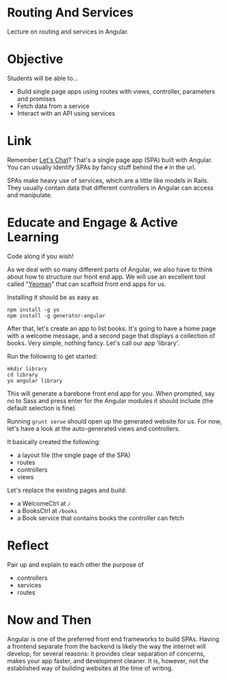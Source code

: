 # Routing And Services
Lecture on routing and services in Angular.

# Objective
Students will be able to...

- Build single page apps using routes with views, controller, parameters and promises
- Fetch data from a service
- Interact with an API using services

# Link
Remember [Let's Chat](https://lets-chat.firebaseapp.com/#/rooms)? That's a single page app (SPA) built with Angular. You can usually identify SPAs by fancy stuff behind the `#` in the url.

SPAs make heavy use of services, which are a little like models in Rails. They usually contain data that different controllers in Angular can access and manipulate.

# Educate and Engage & Active Learning
Code along if you wish!

As we deal with so many different parts of Angular, we also have to think about how to structure our front end app. We will use an excellent tool called "[Yeoman](http://yeoman.io/)" that can scaffold front end apps for us.

Installing it should be as easy as

```shell
npm install -g yo
npm install -g generator-angular
```

After that, let's create an app to list books. It's going to have a home page with a welcome message, and a second page that displays a collection of books. Very simple, nothing fancy. Let's call our app 'library'.

Run the following to get started:

```shell
mkdir library
cd library
yo angular library
```

This will generate a barebone front end app for you. When prompted, say no to Sass and press enter for the Angular modules it should include (the default selection is fine).

Running `grunt serve` should open up the generated website for us. For now, let's have a look at the auto-generated views and controllers.

It basically created the following:

- a layout file (the single page of the SPA)
- routes
- controllers
- views

Let's replace the existing pages and build:

- a WelcomeCtrl at `/`
- a BooksCtrl at `/books`
- a Book service that contains books the controller can fetch

# Reflect
Pair up and explain to each other the purpose of
- controllers
- services
- routes

# Now and Then
Angular is one of the preferred front end frameworks to build SPAs. Having a frontend separate from the backend is likely the way the internet will develop, for several reasons: it provides clear separation of concerns, makes your app faster, and development cleaner. It is, however, not the established way of building websites at the time of writing.
